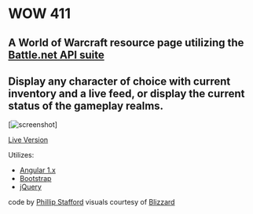 # WOW 411
## A World of Warcraft resource page utilizing the [Battle.net API suite](https://dev.battle.net/)

## Display any character of choice with current inventory and a live feed, or display the current status of the gameplay realms.

[![screenshot](https://github.com/staffordp/wow-411/blob/master/screenshot.jpg)]

[Live Version](http://philliprstafford.com/projects/wow)

Utilizes:
* [Angular 1.x](https://angular.io/)
* [Bootstrap](http://getbootstrap.com/)
* [jQuery](https://jquery.com/)

code by [Phillip Stafford](http://philliprstafford.com)
visuals courtesy of [Blizzard](https://worldofwarcraft.com/en-us/)
